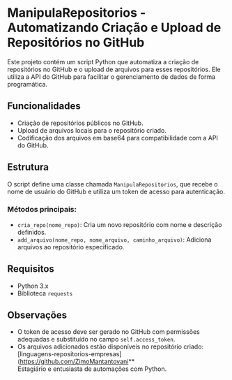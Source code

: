 # ManipulaRepositorios - Automatizando Criação e Upload de Repositórios no GitHub

Este projeto contém um script Python que automatiza a criação de repositórios no GitHub e o upload de arquivos para esses repositórios. Ele utiliza a API do GitHub para facilitar o gerenciamento de dados de forma programática.

## Funcionalidades

- Criação de repositórios públicos no GitHub.
- Upload de arquivos locais para o repositório criado.
- Codificação dos arquivos em base64 para compatibilidade com a API do GitHub.

## Estrutura

O script define uma classe chamada `ManipulaRepositorios`, que recebe o nome de usuário do GitHub e utiliza um token de acesso para autenticação.

### Métodos principais:

- `cria_repo(nome_repo)`: Cria um novo repositório com nome e descrição definidos.
- `add_arquivo(nome_repo, nome_arquivo, caminho_arquivo)`: Adiciona arquivos ao repositório especificado.

## Requisitos

- Python 3.x
- Biblioteca `requests`

## Observações

- O token de acesso deve ser gerado no GitHub com permissões adequadas e substituído no campo `self.access_token`.
- Os arquivos adicionados estão disponíveis no repositório criado: [linguagens-repositorios-empresas](https://github.com/ZimoMantantovani**  
Estagiário e entusiasta de automações com Python.
